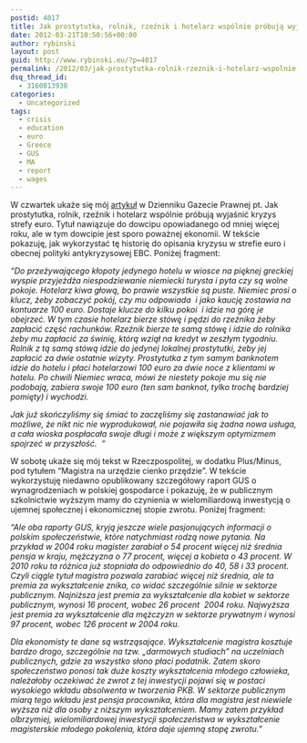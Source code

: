 ```yaml
---
postid: 4017
title: Jak prostytutka, rolnik, rzeźnik i hotelarz wspólnie próbują wyjaśnić kryzys strefy euro
date: 2012-03-21T10:50:56+00:00
author: rybinski
layout: post
guid: http://www.rybinski.eu/?p=4017
permalink: /2012/03/jak-prostytutka-rolnik-rzeznik-i-hotelarz-wspolnie-probuja-wyjasnic-kryzys-strefy-euro/
dsq_thread_id:
  - 3160813938
categories:
  - Uncategorized
tags:
  - crisis
  - education
  - euro
  - Greece
  - GUS
  - MA
  - report
  - wages
---
```

W czwartek ukaże się mój [artykuł](http://forsal.pl/artykuly/604708,rybinski_jak_prostytutka_rolnik_rzeznik_i_hotelarz_probuja_wyjasnic_kryzys_euro.html) w Dzienniku Gazecie Prawnej pt. Jak prostytutka, rolnik, rzeźnik i hotelarz wspólnie próbują wyjaśnić kryzys strefy euro. Tytuł nawiązuje do dowcipu opowiadanego od mniej więcej roku, ale w tym dowcipie jest sporo poważnej ekonomii. W tekście pokazuję, jak wykorzystać tę historię do opisania kryzysu w strefie euro i obecnej polityki antykryzysowej EBC. Poniżej fragment:

_“Do przeżywającego kłopoty jedynego hotelu w wiosce na pięknej greckiej wyspie przyjeżdża niespodziewanie niemiecki turysta i pyta czy są wolne pokoje. Hotelarz kiwa głową, bo prawie wszystkie są puste. Niemiec prosi o klucz, żeby zobaczyć pokój, czy mu odpowiada  i jako kaucję zostawia na kontuarze 100 euro. Dostaje klucze do kilku pokoi  i idzie na górę je obejrzeć. W tym czasie hotelarz bierze stówę i pędzi do rzeźnika żeby zapłacić część rachunków. Rzeźnik bierze te samą stówę i idzie do rolnika żeby mu zapłacić za świnię, którą wziął na kredyt w zeszłym tygodniu. Rolnik z tą samą stówą idzie do jedynej lokalnej prostytutki, żeby jej zapłacić za dwie ostatnie wizyty. Prostytutka z tym samym banknotem idzie do hotelu i płaci hotelarzowi 100 euro za dwie noce z klientami w hotelu. Po chwili Niemiec wraca, mówi że niestety pokoje mu się nie podobają, zabiera swoje 100 euro (ten sam banknot, tylko trochę bardziej pomięty) i wychodzi._

_Jak już skończyliśmy się śmiać to zaczęliśmy się zastanawiać jak to możliwe, że nikt nic nie wyprodukował, nie pojawiła się żadna nowa usługa, a cała wioska pospłacała swoje długi i może z większym optymizmem spojrzeć w przyszłość.  “_

<!--more-->

W sobotę ukaże się mój tekst w Rzeczpospolitej, w dodatku Plus/Minus, pod tytułem “Magistra na urzędzie cienko przędzie”. W tekście wykorzystuję niedawno opublikowany szczegółowy raport GUS o wynagrodzeniach w polskiej gospodarce i pokazuję, że w publicznym szkolnictwie wyższym mamy do czynienia w wielomiliardową inwestycją o ujemnej społecznej i ekonomicznej stopie zwrotu. Poniżej fragment:

_“Ale oba raporty GUS, kryją jeszcze wiele pasjonujących informacji o polskim społeczeństwie, które natychmiast rodzą nowe pytania. Na przykład w 2004 roku magister zarabiał o 54 procent więcej niż średnia pensja w kraju, mężczyzna o 77 procent, więcej a kobieta o 43 procent. W 2010 roku ta różnica już stopniała do odpowiednio do 40, 58 i 33 procent. Czyli ciągle tytuł magistra pozwala zarabiać więcej niż średnia, ale ta premia za wykształcenie znika, co widać szczególnie silnie w sektorze publicznym. Najniższa jest premia za wykształcenie dla kobiet w sektorze publicznym, wynosi 16 procent, wobec 26 procent  2004 roku. Najwyższa jest premia za wykształcenie dla mężczyzn w sektorze prywatnym i wynosi 97 procent, wobec 126 procent w 2004 roku._

_Dla ekonomisty te dane są wstrząsające. Wykształcenie magistra kosztuje bardzo drogo, szczególnie na tzw. „darmowych studiach” na uczelniach publicznych, gdzie za wszystko słono płaci podatnik. Zatem skoro społeczeństwo ponosi tak duże koszty wykształcenia młodego człowieka, należałoby oczekiwać że zwrot z tej inwestycji pojawi się w postaci wysokiego wkładu absolwenta w tworzenia PKB. W sektorze publicznym miarą tego wkładu jest pensja pracownika, która dla magistra jest niewiele wyższa niż dla osoby z niższym wykształceniem. Mamy zatem przykład olbrzymiej, wielomiliardowej inwestycji społeczeństwa w wykształcenie magisterskie młodego pokolenia, która daje ujemną stopę zwrotu.”_
